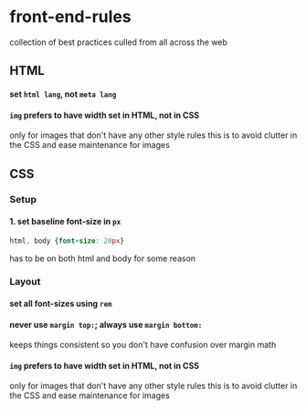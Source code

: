 # front-end-rules
collection of best practices culled from all across the web

## HTML
#### set `html lang`, not `meta lang`
#### `img` prefers to have width set in HTML, not in CSS
only for images that don't have any other style rules
this is to avoid clutter in the CSS and ease maintenance for images 

## CSS
### Setup
#### 1. set baseline font-size in `px`
```css
html, body {font-size: 20px}
```
has to be on both html and body for some reason

### Layout
#### set all font-sizes using `rem`

#### never use `margin top:`; always use `margin bottom:`
keeps things consistent so you don't have confusion over margin math

#### `img` prefers to have width set in HTML, not in CSS
only for images that don't have any other style rules
this is to avoid clutter in the CSS and ease maintenance for images 
